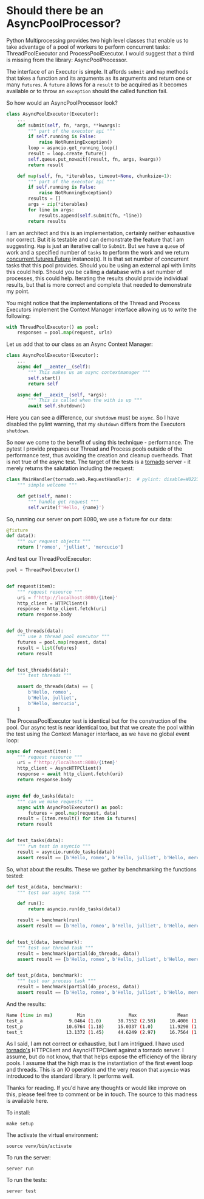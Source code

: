 # Should there be an AsyncPoolProcessor?

Python Multiprocessing provides two high level classes that enable us to take advantage of a pool of workers to perform concurrent tasks: ThreadPoolExecutor and ProcessPoolExecutor. I would suggest that a third is missing from the library: AsyncPoolProcessor.

The interface of an Executor is simple. It affords `submit` and `map` methods that takes a function and its arguments as its arguments and return one or many `futures`. A `future` allows for a `result` to be acquired as it becomes available or to throw an `exception` should the called function fail.

So how would an AsyncPoolProcessor look?

```python
class AsyncPoolExecutor(Executor):
    ...
    def submit(self, fn, *args, **kwargs):
        """ part of the executor api """
        if self.running is False:
            raise NotRunningException()
        loop = asyncio.get_running_loop()
        result = loop.create_future()
        self.queue.put_nowait((result, fn, args, kwargs))
        return result

    def map(self, fn, *iterables, timeout=None, chunksize=1):
        """ part of the executor api """
        if self.running is False:
            raise NotRunningException()
        results = []
        args = zip(*iterables)
        for line in args:
            results.append(self.submit(fn, *line))
        return results
```

I am an architect and this is an implementation, certainly neither exhaustive nor correct. But it is testable and can demonstrate the feature that I am suggesting. `Map` is just an iterative call to `Submit`. But we have a `queue` of work and a specified number of `tasks` to perform the work and we return [concurrent.futures.Future](https://docs.python.org/3/library/concurrent.futures.html#future-objects) instance(s). It is that set number of concurrent tasks that this pool provides. Should you be using an external api with limits this could help. Should you be calling a database with a set number of processes, this could help. Iterating the results should provide individual results, but that is more correct and complete that needed to demonstrate my point.

You might notice that the implementations of the Thread and Process Executors implement the Context Manager interface allowing us to write the following:

```python
with ThreadPoolExecutor() as pool:
    responses = pool.map(request, urls)
```

Let us add that to our class as an Async Context Manager:

```python
class AsyncPoolExecutor(Executor):
    ...
    async def __aenter__(self):
        """ This makes us an async contextmanager """
        self.start()
        return self

    async def __aexit__(self, *args):
        """ This is called when the with is up """
        await self.shutdown()
```

Here you can see a difference, our `shutdown` must be `async`. So I have disabled the pylint warning, that my `shutdown` differs from the Executors `shutdown`.

So now we come to the benefit of using this technique - performance. The pytest I provide prepares our Thread and Process pools outside of the performance test, thus avoiding the creation and cleanup overheads. That is not true of the async test. The target of the tests is a [tornado](https://www.tornadoweb.org/en/stable/index.html) server - it merely returns the salutation including the request:

```python
class MainHandler(tornado.web.RequestHandler):  # pylint: disable=W0223
    """ simple welcome """

    def get(self, name):
        """ handle get request """
        self.write(f'Hello, {name}')
```

So, running our server on port 8080, we use a fixture for our data:

```python
@fixture
def data():
    """ our request objects """
    return ['romeo', 'julliet', 'mercucio']
```

And test our ThreadPoolExecutor:

```python
pool = ThreadPoolExecutor()


def request(item):
    """ request resource """
    uri = f'http://localhost:8080/{item}'
    http_client = HTTPClient()
    response = http_client.fetch(uri)
    return response.body


def do_threads(data):
    """ use a thread pool executor """
    futures = pool.map(request, data)
    result = list(futures)
    return result


def test_threads(data):
    """ test threads """

    assert do_threads(data) == [
        b'Hello, romeo',
        b'Hello, julliet',
        b'Hello, mercucio',
    ]
```

The ProcessPoolExecutor test is identical but for the construction of the pool. Our async test is near identical too, but that we create the pool within the test using the Context Manager interface, as we have no global event loop:

```python
async def request(item):
    """ request resource """
    uri = f'http://localhost:8080/{item}'
    http_client = AsyncHTTPClient()
    response = await http_client.fetch(uri)
    return response.body


async def do_tasks(data):
    """ can we make requests """
    async with AsyncPoolExecutor() as pool:
        futures = pool.map(request, data)
    result = [item.result() for item in futures]
    return result


def test_tasks(data):
    """ run test in asyncio """
    result = asyncio.run(do_tasks(data))
    assert result == [b'Hello, romeo', b'Hello, julliet', b'Hello, mercucio']
```

So, what about the results. These we gather by benchmarking the functions tested:

```python
def test_a(data, benchmark):
    """ test our async task """

    def run():
        return asyncio.run(do_tasks(data))

    result = benchmark(run)
    assert result == [b'Hello, romeo', b'Hello, julliet', b'Hello, mercucio']


def test_t(data, benchmark):
    """ test our thread task """
    result = benchmark(partial(do_threads, data))
    assert result == [b'Hello, romeo', b'Hello, julliet', b'Hello, mercucio']


def test_p(data, benchmark):
    """ test our process task """
    result = benchmark(partial(do_process, data))
    assert result == [b'Hello, romeo', b'Hello, julliet', b'Hello, mercucio']
```

And the results:

```bash
Name (time in ms)         Min                Max               Mean            StdDev
test_a                 9.0464 (1.0)      38.7552 (2.58)     10.4006 (1.0)      3.0807 (3.64)
test_p                10.6764 (1.18)     15.0337 (1.0)      11.9298 (1.15)     0.8462 (1.0)
test_t                13.1372 (1.45)     44.6249 (2.97)     16.7564 (1.61)     5.2769 (6.24)
```

As I said, I am not correct or exhaustive, but I am intrigued. I have used [tornado's](https://www.tornadoweb.org/en/stable/httpclient.html) HTTPClient and AsyncHTTPClient against a tornado server. I assume, but do not know, that that helps expose the efficiency of the library pools. I assume that the high max is the instantiation of the first event loop and threads. This is an IO operation and the very reason that `asyncio` was introduced to the standard library. It performs well.

Thanks for reading. If you'd have any thoughts or would like improve on this, please feel free to comment or be in touch. The source to this madness is available here.

To install:

```
make setup
```

The activate the virtual environment:
```
source venv/bin/activate
```

To run the server:
```
server run
```

To run the tests:
```
server test
```
